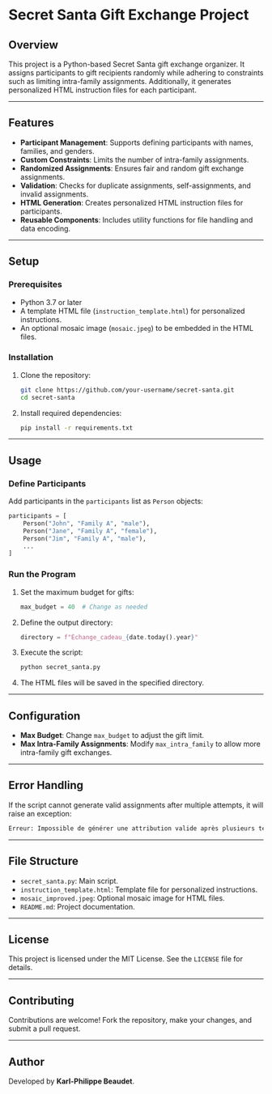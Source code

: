 
# Secret Santa Gift Exchange Project

## Overview

This project is a Python-based Secret Santa gift exchange organizer. It assigns participants to gift recipients randomly while adhering to constraints such as limiting intra-family assignments. Additionally, it generates personalized HTML instruction files for each participant.

---

## Features

- **Participant Management**: Supports defining participants with names, families, and genders.
- **Custom Constraints**: Limits the number of intra-family assignments.
- **Randomized Assignments**: Ensures fair and random gift exchange assignments.
- **Validation**: Checks for duplicate assignments, self-assignments, and invalid assignments.
- **HTML Generation**: Creates personalized HTML instruction files for participants.
- **Reusable Components**: Includes utility functions for file handling and data encoding.

---

## Setup

### Prerequisites

- Python 3.7 or later
- A template HTML file (`instruction_template.html`) for personalized instructions.
- An optional mosaic image (`mosaic.jpeg`) to be embedded in the HTML files.

### Installation

1. Clone the repository:

   ```bash
   git clone https://github.com/your-username/secret-santa.git
   cd secret-santa
   ```
2. Install required dependencies:

   ```bash
   pip install -r requirements.txt
   ```

---

## Usage

### Define Participants

Add participants in the `participants` list as `Person` objects:

```python
participants = [
    Person("John", "Family A", "male"),
    Person("Jane", "Family A", "female"),
    Person("Jim", "Family A", "male"),
    ...
]
```

### Run the Program

1. Set the maximum budget for gifts:

   ```python
   max_budget = 40  # Change as needed
   ```

2. Define the output directory:

   ```python
   directory = f"Échange_cadeau_{date.today().year}"
   ```

3. Execute the script:

   ```bash
   python secret_santa.py
   ```

4. The HTML files will be saved in the specified directory.

---

## Configuration

- **Max Budget**: Change `max_budget` to adjust the gift limit.
- **Max Intra-Family Assignments**: Modify `max_intra_family` to allow more intra-family gift exchanges.

---

## Error Handling

If the script cannot generate valid assignments after multiple attempts, it will raise an exception:

```bash
Erreur: Impossible de générer une attribution valide après plusieurs tentatives.
```

---

## File Structure

- `secret_santa.py`: Main script.
- `instruction_template.html`: Template file for personalized instructions.
- `mosaic_improved.jpeg`: Optional mosaic image for HTML files.
- `README.md`: Project documentation.

---

## License

This project is licensed under the MIT License. See the `LICENSE` file for details.

---

## Contributing

Contributions are welcome! Fork the repository, make your changes, and submit a pull request.

---

## Author

Developed by **Karl-Philippe Beaudet**.
